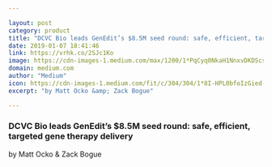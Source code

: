 ```yaml
---

layout: post
category: product
title: "DCVC Bio leads GenEdit’s $8.5M seed round: safe, efficient, targeted gene therapy delivery"
date: 2019-01-07 18:41:46
link: https://vrhk.co/2SJc1Ko
image: https://cdn-images-1.medium.com/max/1200/1*PqCyq0NkaH1NnxvDKDScsg.png
domain: medium.com
author: "Medium"
icon: https://cdn-images-1.medium.com/fit/c/304/304/1*8I-HPL0bfoIzGied-dzOvA.png
excerpt: "by Matt Ocko &amp; Zack Bogue"

---
```


### DCVC Bio leads GenEdit’s $8.5M seed round: safe, efficient, targeted gene therapy delivery

by Matt Ocko &amp; Zack Bogue